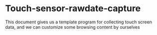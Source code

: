 # Touch-sensor-rawdate-capture
This document gives us a template program for collecting touch screen data, and we can customize some browsing content by ourselves
